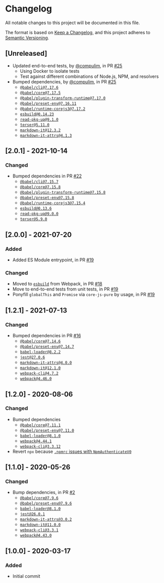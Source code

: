 # Changelog
All notable changes to this project will be documented in this file.

The format is based on [Keep a Changelog](https://keepachangelog.com/en/1.0.0/),
and this project adheres to [Semantic Versioning](https://semver.org/spec/v2.0.0.html).

## [Unreleased]

- Updated end-to-end tests, by [@compulim](https://github.com/compulim), in PR [#25](https://github.com/compulim/markdown-it-attrs-es5/pull/25)
   - Using Docker to isolate tests
   - Test against different combinations of Node.js, NPM, and resolvers
- Bumped dependencies, by [@compulim](https://github.com/compulim), in PR [#25](https://github.com/compulim/markdown-it-attrs-es5/pull/25)
   - [`@babel/cli@7.17.6`](https://npmjs.com/package/@babel/cli)
   - [`@babel/core@7.17.5`](https://npmjs.com/package/@babel/core)
   - [`@babel/plugin-transform-runtime@7.17.0`](https://npmjs.com/package/@babel/plugin-transform-runtime)
   - [`@babel/preset-env@7.16.11`](https://npmjs.com/package/@babel/preset-env)
   - [`@babel/runtime-corejs3@7.17.2`](https://npmjs.com/package/@babel/runtime-corejs3)
   - [`esbuild@0.14.23`](https://npmjs.com/package/esbuild)
   - [`read-pkg-up@9.1.0`](https://npmjs.com/package/read-pkg-up)
   - [`terser@5.11.0`](https://npmjs.com/package/terser)
   - [`markdown-it@12.3.2`](https://npmjs.com/package/markdown-it)
   - [`markdown-it-attrs@4.1.3`](https://npmjs.com/package/markdown-it-attrs)

## [2.0.1] - 2021-10-14

### Changed

- Bumped dependencies in PR [#22](https://github.com/compulim/markdown-it-attrs-es5/pull/22)
   - [`@babel/cli@7.15.7`](https://npmjs.com/package/@babel/cli)
   - [`@babel/core@7.15.8`](https://npmjs.com/package/@babel/core)
   - [`@babel/plugin-transform-runtime@7.15.8`](https://npmjs.com/package/@babel/plugin-transform-runtime)
   - [`@babel/preset-env@7.15.8`](https://npmjs.com/package/@babel/preset-env)
   - [`@babel/runtime-corejs3@7.15.4`](https://npmjs.com/package/@babel/runtime-corejs3)
   - [`esbuild@0.13.6`](https://npmjs.com/package/esbuild)
   - [`read-pkg-up@9.0.0`](https://npmjs.com/package/read-pkg-up)
   - [`terser@5.9.0`](https://npmjs.com/package/terser)

## [2.0.0] - 2021-07-20

### Added

- Added ES Module entrypoint, in PR [#19](https://github.com/compulim/markdown-it-attrs-es5/pull/19)

### Changed

- Moved to [`esbuild`](https://npmjs.com/package/esbuild) from Webpack, in PR [#18](https://github.com/compulim/markdown-it-attrs-es5/pull/18)
- Move to end-to-end tests from unit tests, in PR [#19](https://github.com/compulim/markdown-it-attrs-es5/pull/19)
- Ponyfill `globalThis` and `Promise` via `core-js-pure` by usage, in PR [#19](https://github.com/compulim/markdown-it-attrs-es5/pull/19)

## [1.2.1] - 2021-07-13

### Changed

- Bumped dependencies in PR [#16](https://github.com/compulim/markdown-it-attrs-es5/pull/16)
   - [`@babel/core@7.14.6`](https://npmjs.com/package/@babel/core)
   - [`@babel/preset-env@7.14.7`](https://npmjs.com/package/@babel/preset-env)
   - [`babel-loader@8.2.2`](https://npmjs.com/package/babel-loader)
   - [`jest@27.0.6`](https://npmjs.com/package/jest)
   - [`markdown-it-attrs@4.0.0`](https://npmjs.com/package/markdown-it-attrs)
   - [`markdown-it@12.1.0`](https://npmjs.com/package/markdown-it)
   - [`webpack-cli@4.7.2`](https://npmjs.com/package/webpack-cli)
   - [`webpack@4.46.0`](https://npmjs.com/package/webpack)

## [1.2.0] - 2020-08-06

### Changed

- Bumped dependencies
   - [`@babel/core@7.11.1`](https://npmjs.com/package/@babel/core)
   - [`@babel/preset-env@7.11.0`](https://npmjs.com/package/@babel/preset-env)
   - [`babel-loader@8.1.0`](https://npmjs.com/package/babel-loader)
   - [`webpack@4.44.1`](https://npmjs.com/package/webpack)
   - [`webpack-cli@3.3.12`](https://npmjs.com/package/webpack-cli)
- Revert `npx` because [`.npmrc` issues with `NpmAuthenticateV0`](https://github.com/microsoft/azure-pipelines-tasks/issues/13265)

## [1.1.0] - 2020-05-26

### Changed

- Bump dependencies, in PR [#2](https://github.com/compulim/event-as-promise/pull/2)
   - [`@babel/core@7.9.6`](https://npmjs.com/package/@babel/core)
   - [`@babel/preset-env@7.9.6`](https://npmjs.com/package/@babel/preset-env)
   - [`babel-loader@8.1.0`](https://npmjs.com/package/babel-loader)
   - [`jest@26.0.1`](https://npmjs.com/package/jest)
   - [`markdown-it-attrs@3.0.2`](https://npmjs.com/package/markdown-it-attrs)
   - [`markdown-it@11.0.0`](https://npmjs.com/package/markdown-it)
   - [`webpack-cli@3.3.1`](https://npmjs.com/package/webpack-cli)
   - [`webpack@4.43.0`](https://npmjs.com/package/webpack)

## [1.0.0] - 2020-03-17

### Added

- Initial commit
